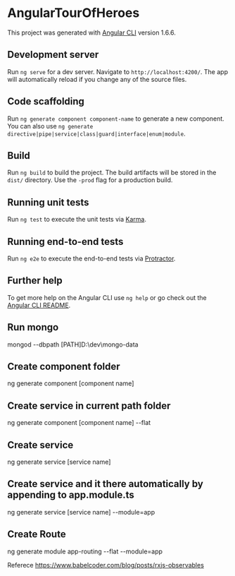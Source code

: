 # AngularTourOfHeroes

This project was generated with [Angular CLI](https://github.com/angular/angular-cli) version 1.6.6.

## Development server

Run `ng serve` for a dev server. Navigate to `http://localhost:4200/`. The app will automatically reload if you change any of the source files.

## Code scaffolding

Run `ng generate component component-name` to generate a new component. You can also use `ng generate directive|pipe|service|class|guard|interface|enum|module`.

## Build

Run `ng build` to build the project. The build artifacts will be stored in the `dist/` directory. Use the `-prod` flag for a production build.

## Running unit tests

Run `ng test` to execute the unit tests via [Karma](https://karma-runner.github.io).

## Running end-to-end tests

Run `ng e2e` to execute the end-to-end tests via [Protractor](http://www.protractortest.org/).

## Further help

To get more help on the Angular CLI use `ng help` or go check out the [Angular CLI README](https://github.com/angular/angular-cli/blob/master/README.md).

## Run mongo
mongod --dbpath [PATH]D:\dev\mongo-data

## Create component folder
ng generate component [component name]

## Create service in current path folder
ng generate component [component name] --flat

## Create service
ng generate service [service name]

## Create service and  it there automatically by appending to app.module.ts
ng generate service [service name] --module=app



## Create Route
ng generate module app-routing --flat --module=app

Referece
https://www.babelcoder.com/blog/posts/rxjs-observables
